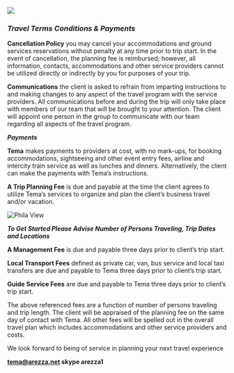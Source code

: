 ![](https://pbs.twimg.com/profile_images/570936206670569472/QbL8Zlor_bigger.jpeg )
### _**Travel Terms Conditions & Payments**_

**Cancellation Policy** you may cancel your accommodations and ground services reservations without penalty at any time prior to trip start. In the event of cancellation, the planning fee is reimbursed; however, all information, contacts, accommodations and other service providers cannot be utilized directly or indirectly by you for purposes of your trip.

**Communications** the client is asked to refrain from imparting instructions to and making changes to any aspect of the travel program with the service providers. All communications before and during the trip will only take place with members of our team that will be brought to your attention. The client will appoint one person in the group to communicate with our team regarding all aspects of the travel program.

_**Payments**_

**Tema** makes payments to providers at cost, with no mark-ups, for booking accommodations, sightseeing and other event entry fees, airline and intercity train service as well as lunches and dinners. Alternatively, the client can make the payments with Tema’s instructions.
 
**A Trip Planning Fee** is due and payable at the time the client agrees to utilize Tema’s services to organize and plan the client’s business travel and/or vacation.

![Phila View](https://3.bp.blogspot.com/-W5S-flg-BhI/WWuhQg_coTI/AAAAAAAAGGE/Baqnj5vDUzsl2sXVkYg7TVl4en7rSGzqACLcBGAs/s400/Phila%2BSkyline-Schuylkill%2BRiver.jpg)
 
**_To Get Started Please Advise Number of Persons Traveling, Trip Dates and Locations_**
 
**A Management Fee** is due and payable three days prior to client’s trip start.

**Local Transport Fees** defined as private car, van, bus service and local taxi transfers are due and payable to Tema three days prior to client’s trip start.

**Guide Service Fees** are due and payable to Tema three days prior to client’s trip start.

The above referenced fees are a function of number of persons traveling and trip length. The client will be appraised of the planning fee on the same day of contact with Tema. All other fees will be spelled out in the overall travel plan which includes accommodations and other service providers and costs.
   
We look forward to being of service in planning your next travel experience

**tema@arezza.net  skype arezza1**
